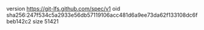 version https://git-lfs.github.com/spec/v1
oid sha256:247f534c5a2933e56db57119106acc481d6a9ee73da62f133108dc6fbeb142c2
size 51421
